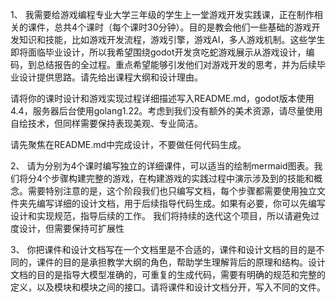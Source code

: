 
1、
我需要给游戏编程专业大学三年级的学生上一堂游戏开发实践课，正在制作相关的课件，总共4个课时（每个课时30分钟）。目的是教会他们一些基础的游戏开发知识和技能，比如游戏开发流程，游戏引擎，游戏AI，多人游戏机制。这些学生即将面临毕业设计，所以我希望围绕godot开发贪吃蛇游戏展示从游戏设计，编码，到总结报告的全过程。重点希望能够引发他们对游戏开发的思考，并为后续毕业设计提供思路。请先给出课程大纲和设计理由。

请将你的课时设计和游戏实现过程详细描述写入README.md，godot版本使用4.4，服务器后台使用golang1.22。考虑到我们没有额外的美术资源，请尽量使用自绘技术，但同样需要保持表现美观、专业简洁。

请先聚焦在README.md中完成设计，不要做任何代码生成。


2、
请为分别为4个课时编写独立的详细课件，可以适当的绘制mermaid图表。我们将分4个步骤构建完整的游戏，在构建游戏的实践过程中演示涉及到的技能和概念。需要特别注意的是，这个阶段我们也只编写文档，每个步骤都需要使用独立文件夹先编写详细的设计文档，用于后续指导代码生成。如果有必要，你可以先编写设计和实现规范，指导后续的工作。
我们将持续的迭代这个项目，所以请避免过度设计，但需要保持可扩展性

3、
你把课件和设计文档写在一个文档里是不合适的，课件和设计文档的目的是不同的，课件的目的是承担教学大纲的角色，帮助学生理解背后的原理和结构。设计文档的目的是指导大模型准确的，可重复的生成代码，需要有明确的规范和完整的定义，以及模块和模块之间的接口。请将课件和设计文档分开，写入不同的文件。